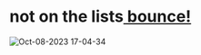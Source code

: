 # not on the lists<a href="https://bounce.sudo-self.com"> bounce!</a>
![Oct-08-2023 17-04-34](https://github.com/sudo-self/bounce/assets/119916323/011bbbe6-a004-4374-8a84-d09e074912ac)


